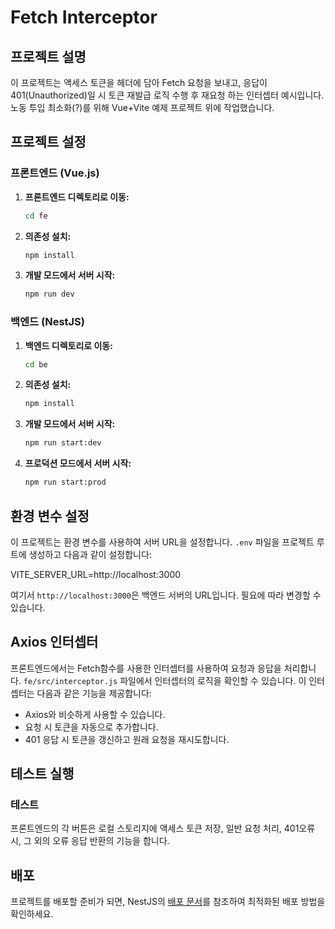 # Fetch Interceptor

## 프로젝트 설명

이 프로젝트는 액세스 토큰을 헤더에 담아 Fetch 요청을 보내고, 응답이 401(Unauthorized)일 시 토큰 재발급 로직 수행 후 재요청 하는 인터셉터 예시입니다. 노동 투입 최소화(?)를 위해 Vue+Vite 예제 프로젝트 위에 작업했습니다.

## 프로젝트 설정

### 프론트엔드 (Vue.js)

1. **프론트엔드 디렉토리로 이동:**
   ```bash
   cd fe
   ```

2. **의존성 설치:**
   ```bash
   npm install
   ```

3. **개발 모드에서 서버 시작:**
   ```bash
   npm run dev
   ```

### 백엔드 (NestJS)

1. **백엔드 디렉토리로 이동:**
   ```bash
   cd be
   ```

2. **의존성 설치:**
   ```bash
   npm install
   ```

3. **개발 모드에서 서버 시작:**
   ```bash
   npm run start:dev
   ```

4. **프로덕션 모드에서 서버 시작:**
   ```bash
   npm run start:prod
   ```

## 환경 변수 설정

이 프로젝트는 환경 변수를 사용하여 서버 URL을 설정합니다. `.env` 파일을 프로젝트 루트에 생성하고 다음과 같이 설정합니다:

VITE_SERVER_URL=http://localhost:3000


여기서 `http://localhost:3000`은 백엔드 서버의 URL입니다. 필요에 따라 변경할 수 있습니다.

## Axios 인터셉터

프론트엔드에서는 Fetch함수를 사용한 인터셉터를 사용하여 요청과 응답을 처리합니다. `fe/src/interceptor.js` 파일에서 인터셉터의 로직을 확인할 수 있습니다. 이 인터셉터는 다음과 같은 기능을 제공합니다:

- Axios와 비슷하게 사용할 수 있습니다.
- 요청 시 토큰을 자동으로 추가합니다.
- 401 응답 시 토큰을 갱신하고 원래 요청을 재시도합니다.

## 테스트 실행

### 테스트

프론트엔드의 각 버튼은 로컬 스토리지에 액세스 토큰 저장, 일반 요청 처리, 401오류 시, 그 외의 오류 응답 반환의 기능을 합니다.

## 배포

프로젝트를 배포할 준비가 되면, NestJS의 [배포 문서](https://docs.nestjs.com/deployment)를 참조하여 최적화된 배포 방법을 확인하세요.